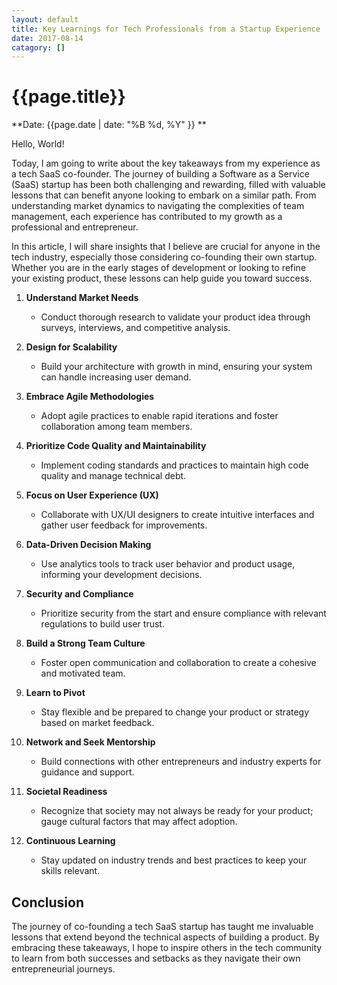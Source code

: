```yaml
---
layout: default
title: Key Learnings for Tech Professionals from a Startup Experience
date: 2017-08-14
catagory: []
---
```



# {{page.title}}

**Date: {{page.date | date: "%B %d, %Y" }} **

Hello, World!

Today, I am going to write about the key takeaways from my experience as a tech SaaS co-founder. The journey of building a Software as a Service (SaaS) startup has been both challenging and rewarding, filled with valuable lessons that can benefit anyone looking to embark on a similar path. From understanding market dynamics to navigating the complexities of team management, each experience has contributed to my growth as a professional and entrepreneur.

In this article, I will share insights that I believe are crucial for anyone in the tech industry, especially those considering co-founding their own startup. Whether you are in the early stages of development or looking to refine your existing product, these lessons can help guide you toward success.

1. **Understand Market Needs**
   - Conduct thorough research to validate your product idea through surveys, interviews, and competitive analysis.

2. **Design for Scalability**
   - Build your architecture with growth in mind, ensuring your system can handle increasing user demand.

3. **Embrace Agile Methodologies**
   - Adopt agile practices to enable rapid iterations and foster collaboration among team members.

4. **Prioritize Code Quality and Maintainability**
   - Implement coding standards and practices to maintain high code quality and manage technical debt.

5. **Focus on User Experience (UX)**
   - Collaborate with UX/UI designers to create intuitive interfaces and gather user feedback for improvements.

6. **Data-Driven Decision Making**
   - Use analytics tools to track user behavior and product usage, informing your development decisions.

7. **Security and Compliance**
   - Prioritize security from the start and ensure compliance with relevant regulations to build user trust.

8. **Build a Strong Team Culture**
   - Foster open communication and collaboration to create a cohesive and motivated team.

9. **Learn to Pivot**
   - Stay flexible and be prepared to change your product or strategy based on market feedback.

10. **Network and Seek Mentorship**
    - Build connections with other entrepreneurs and industry experts for guidance and support.

11. **Societal Readiness**
    - Recognize that society may not always be ready for your product; gauge cultural factors that may affect adoption.

12. **Continuous Learning**
    - Stay updated on industry trends and best practices to keep your skills relevant.

## Conclusion

The journey of co-founding a tech SaaS startup has taught me invaluable lessons that extend beyond the technical aspects of building a product. By embracing these takeaways, I hope to inspire others in the tech community to learn from both successes and setbacks as they navigate their own entrepreneurial journeys.
